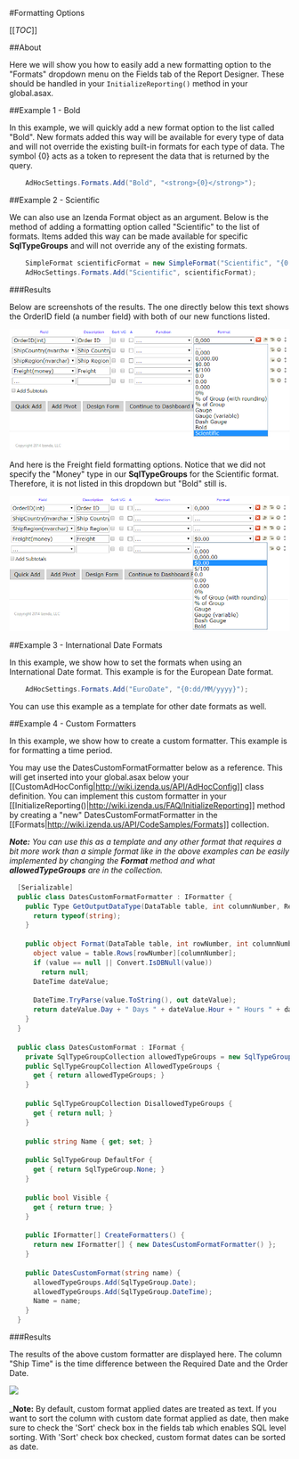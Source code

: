 #Formatting Options

[[_TOC_]]

##About

Here we will show you how to easily add a new formatting option to the "Formats" dropdown menu on the Fields tab of the Report Designer. These should be handled in your ``InitializeReporting()`` method in your global.asax.

##Example 1 - Bold

In this example, we will quickly add a new format option to the list called "Bold". New formats added this way will be available for every type of data and will not override the existing built-in formats for each type of data. The symbol {0} acts as a token to represent the data that is returned by the query.

```csharp
    AdHocSettings.Formats.Add("Bold", "<strong>{0}</strong>");
```

##Example 2 - Scientific

We can also use an Izenda Format object as an argument. Below is the method of adding a formatting option called "Scientific" to the list of formats. Items added this way can be made available for specific **SqlTypeGroups** and will not override any of the existing formats.

```csharp
    SimpleFormat scientificFormat = new SimpleFormat("Scientific", "{0:E}", new SqlTypeGroup[] {SqlTypeGroup.Real, SqlTypeGroup.Numeric});
    AdHocSettings.Formats.Add("Scientific", scientificFormat);
```

###Results

Below are screenshots of the results. The one directly below this text shows the OrderID field (a number field) with both of our new functions listed.

![Extended Formats](/FAQ/Questions/Add-Formatting-Options/extended_formats.png)

And here is the Freight field formatting options. Notice that we did not specify the "Money" type in our **SqlTypeGroups** for the Scientific format. Therefore, it is not listed in this dropdown but "Bold" still is.

![Extended Formats 2](/FAQ/Questions/Add-Formatting-Options/extended_formats_2.png)

##Example 3 - International Date Formats

In this example, we show how to set the formats when using an International Date format. This example is for the European Date format.

```csharp
    AdHocSettings.Formats.Add("EuroDate", "{0:dd/MM/yyyy}");
```

You can use this example as a template for other date formats as well.

##Example 4 - Custom Formatters

In this example, we show how to create a custom formatter. This example is for formatting a time period.

You may use the DatesCustomFormatFormatter below as a reference. This will get inserted into your global.asax below your [[CustomAdHocConfig|http://wiki.izenda.us/API/AdHocConfig]] class definition. You can implement this custom formatter in your [[InitializeReporting()|http://wiki.izenda.us/FAQ/InitializeReporting]] method by creating a "new" DatesCustomFormatFormatter in the [[Formats|http://wiki.izenda.us/API/CodeSamples/Formats]] collection.

_**Note:** You can use this as a template and any other format that requires a bit more work than a simple format like in the above examples can be easily implemented by changing the **Format** method and what **allowedTypeGroups** are in the collection._

```csharp
  [Serializable]
  public class DatesCustomFormatFormatter : IFormatter {
    public Type GetOutputDataType(DataTable table, int columnNumber, ReportOutputOptions reportOutputOptions, Field field) {
      return typeof(string);
    }

    public object Format(DataTable table, int rowNumber, int columnNumber, Field field, DataTable originalTable, Field nameField) {
      object value = table.Rows[rowNumber][columnNumber];
      if (value == null || Convert.IsDBNull(value))
        return null;
      DateTime dateValue;

      DateTime.TryParse(value.ToString(), out dateValue);
      return dateValue.Day + " Days " + dateValue.Hour + " Hours " + dateValue.Minute + " Minutes " + dateValue.Second + " Seconds";
    }
  }

  public class DatesCustomFormat : IFormat {
    private SqlTypeGroupCollection allowedTypeGroups = new SqlTypeGroupCollection();
    public SqlTypeGroupCollection AllowedTypeGroups {
      get { return allowedTypeGroups; }
    }

    public SqlTypeGroupCollection DisallowedTypeGroups {
      get { return null; }
    }

    public string Name { get; set; }

    public SqlTypeGroup DefaultFor {
      get { return SqlTypeGroup.None; }
    }

    public bool Visible {
      get { return true; }
    }

    public IFormatter[] CreateFormatters() {
      return new IFormatter[] { new DatesCustomFormatFormatter() };
    }

    public DatesCustomFormat(string name) {
      allowedTypeGroups.Add(SqlTypeGroup.Date);
      allowedTypeGroups.Add(SqlTypeGroup.DateTime);
      Name = name;
    }
  }
```


###Results

The results of the above custom formatter are displayed here. The column "Ship Time" is the time difference between the Required Date and the Order Date.

![](http://wiki.izenda.us/FAQ/Questions/Add-Formatting-Options/custom_format_object.png)


_**Note:** By default, custom format applied dates are treated as text. If you want to sort the column with custom date format applied as date, then make sure to check the 'Sort' check box in the fields tab which enables SQL level sorting. With 'Sort' check box checked, custom format dates can be sorted as date.
